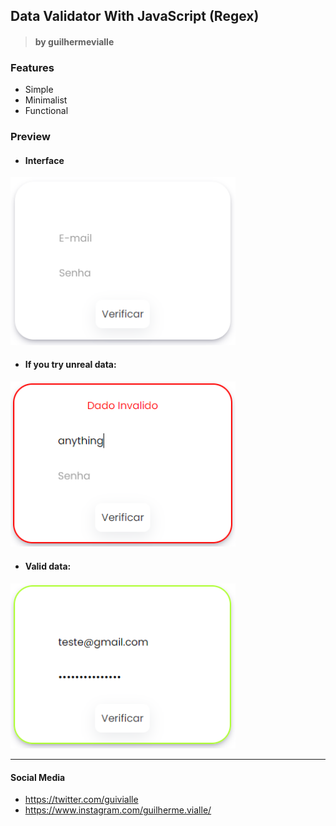 
## Data Validator With JavaScript (Regex)

> #### by guilhermevialle

### Features

- Simple
- Minimalist
- Functional

### Preview

- #### Interface
<img src="https://github.com/guilhermevialle/Data-Validate/blob/main/Validate%20Data/Screenshots/capture.PNG" width="360px">

- #### If you try unreal data:
<img src="https://github.com/guilhermevialle/Data-Validate/blob/main/Validate%20Data/Screenshots/capture2.PNG" width="360px">

- #### Valid data:
<img src="https://github.com/guilhermevialle/Data-Validate/blob/main/Validate%20Data/Screenshots/capture3.PNG" width="360px">

------------

#### Social Media

- https://twitter.com/guivialle
- https://www.instagram.com/guilherme.vialle/
